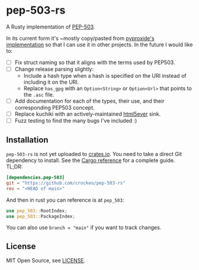 # pep-503-rs

A Rusty implementation of [PEP-503](https://peps.python.org/pep-0503/).

In its current form it's ~mostly copy/pasted from
[pyproxide's implementation](https://github.com/crockeo/pyproxide/blob/4355045e06fd8a6d963f9683173ac2f7d36b894a/src/pep_503.rs)
so that I can use it in other projects.
In the future I would like to:

- [ ] Fix struct naming so that it aligns with the terms used by PEP503.
- [ ] Change release parsing slightly:
  - Include a hash type when a hash is specified on the URI
    instead of including it on the URI.
  - Replace `has_gpg` with an `Option<String>` or `Option<Url>`
    that points to the `.asc` file.
- [ ] Add documentation for each of the types,
      their use,
      and their corresponding PEP503 concept.
- [ ] Replace kuchiki with an actively-maintained [html5ever](https://github.com/servo/html5ever) sink.
- [ ] Fuzz testing to find the many bugs I've included :)

## Installation

`pep-503-rs` is not yet uploaded to [crates.io](https://crates.io).
You need to take a direct Git dependency to install.
See the [Cargo reference](https://doc.rust-lang.org/cargo/reference/specifying-dependencies.html#specifying-dependencies-from-git-repositories)
for a complete guide.
TL;DR:

```toml
[dependencies.pep-503]
git = "https://github.com/crockeo/pep-503-rs"
rev = "<HEAD of main>"
```

And then in rust you can reference is at `pep_503`:

```rust
use pep_503::RootIndex;
use pep_503::PackageIndex;
```

You can also use `branch = "main"` if you want to track changes.

## License

MIT Open Source, see [LICENSE](./LICENSE).
